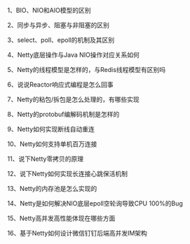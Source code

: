1、BIO、NIO和AIO模型的区别

2、同步与异步、阻塞与非阻塞的区别

3、select、poll、epoll的机制及其区别

4、Netty底层操作与Java NIO操作对应关系如何

5、Netty的线程模型是怎样的，与Redis线程模型有区别吗

6、说说Reactor响应式编程是怎么回事

7、Netty的粘包/拆包是怎么处理的，有哪些实现

8、Netty的protobuf编解码机制是怎样的

9、Netty如何实现断线自动重连

10、Netty如何支持单机百万连接

11、说下Netty零拷贝的原理

12、说下Netty如何实现长连接心跳保活机制

13、Netty的内存池是怎么实现的

14、Netty是如何解决NIO底层epoll空轮询导致CPU 100%的Bug

15、Netty高并发高性能体现在哪些方面

16、基于Netty如何设计微信钉钉后端高并发IM架构
